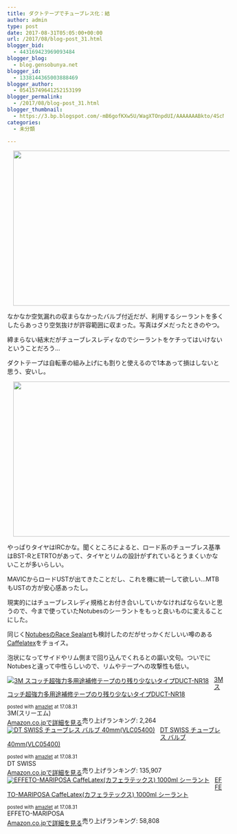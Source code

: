 ```yaml
---
title: ダクトテープでチューブレス化：結
author: admin
type: post
date: 2017-08-31T05:05:00+00:00
url: /2017/08/blog-post_31.html
blogger_bid:
  - 443169423969093484
blogger_blog:
  - blog.gensobunya.net
blogger_id:
  - 1338144365003888469
blogger_author:
  - 05415749641252153199
blogger_permalink:
  - /2017/08/blog-post_31.html
blogger_thumbnail:
  - https://3.bp.blogspot.com/-mB6gofKXw5U/WagXTOnpdUI/AAAAAAABkto/4ScNWcj7EdY60zLXV38PQpJQjO2R2_SugCKgBGAs/s640/DSC_7836.JPG
categories:
  - 未分類

---
```

<div class="separator" style="clear: both; text-align: center;">
  <a href="https://3.bp.blogspot.com/-mB6gofKXw5U/WagXTOnpdUI/AAAAAAABkto/4ScNWcj7EdY60zLXV38PQpJQjO2R2_SugCKgBGAs/s1600/DSC_7836.JPG" imageanchor="1" style="margin-left: 1em; margin-right: 1em;"><img border="0" data-original-height="900" data-original-width="1600" height="360" src="https://blog.gensobunya.net/wp-content/uploads/2017/08/DSC_7836.jpg" width="640" /></a>
</div>

なかなか空気漏れの収まらなかったバルブ付近だが、利用するシーラントを多くしたらあっさり空気抜けが許容範囲に収まった。写真はダメだったときのやつ。

締まらない結末だがチューブレスレディなのでシーラントをケチってはいけないということだろう…

ダクトテープは自転車の組み上げにも割りと使えるので1本あって損はしないと思う、安いし。

<div class="separator" style="clear: both; text-align: center;">
  <a href="https://1.bp.blogspot.com/-SdsCykY-MxU/WagXOfMhnUI/AAAAAAABktk/8ZktEOpLc8Y31cXvMeJmWOvEcW-fE7XxwCKgBGAs/s1600/DSC_7854.JPG" imageanchor="1" style="margin-left: 1em; margin-right: 1em;"><img border="0" data-original-height="900" data-original-width="1600" height="360" src="https://blog.gensobunya.net/wp-content/uploads/2017/08/DSC_7854.jpg" width="640" /></a>
</div>

やっぱりタイヤはIRCかな。聞くところによると、ロード系のチューブレス基準はBST-RとETRTOがあって、タイヤとリムの設計がずれているとうまくいかないことが多いらしい。
  
MAVICからロードUSTが出てきたことだし、これを機に統一して欲しい…MTBもUSTの方が安心感あったし。

現実的にはチューブレスレディ規格とお付き合いしていかなければならないと思うので、今まで使っていたNotubesのシーラントをもっと良いものに変えることにした。
  
同じく<a href="http://amzn.to/2eshsPc" target="_blank">NotubesのRace Sealant</a>も検討したのだがせっかくだしいい噂のある<a href="http://amzn.to/2xP3z1x" target="_blank">Caffelatex</a>をチョイス。

泡状になってサイドやリム側まで回り込んでくれるとの謳い文句。ついでにNotubesと違って中性らしいので、リムやテープへの攻撃性も低い。



<div class="amazlet-box" style="margin-bottom: 0px;">
  <div class="amazlet-image" style="float: left; margin: 0px 12px 1px 0px;">
    <a href="http://www.amazon.co.jp/exec/obidos/ASIN/B002YMJKT4/gensobunya-22/ref=nosim/" name="amazletlink" target="_blank"><img alt="3M スコッチ超強力多用途補修テープのり残り少ないタイプDUCT-NR18" src="https://images-fe.ssl-images-amazon.com/images/I/51emBofmZdL._SL160_.jpg" style="border: none;" /></a>
  </div>
  
  <div class="amazlet-info" style="line-height: 120%; margin-bottom: 10px;">
    <div class="amazlet-name" style="line-height: 120%; margin-bottom: 10px;">
<a href="http://www.amazon.co.jp/exec/obidos/ASIN/B002YMJKT4/gensobunya-22/ref=nosim/" name="amazletlink" target="_blank">3M スコッチ超強力多用途補修テープのり残り少ないタイプDUCT-NR18</a></p>   
     <div class="amazlet-powered-date" style="font-size: 80%; line-height: 120%; margin-top: 5px;">
  posted with <a href="http://www.amazlet.com/" target="_blank" title="amazlet">amazlet</a> at 17.08.31
</div>
    
<div class="amazlet-detail">
3M(スリーエム) <br /> 売り上げランキング: 2,264
    
<div class="amazlet-sub-info" style="float: left;">
<div class="amazlet-link" style="margin-top: 5px;">
  <a href="http://www.amazon.co.jp/exec/obidos/ASIN/B002YMJKT4/gensobunya-22/ref=nosim/" name="amazletlink" target="_blank">Amazon.co.jpで詳細を見る</a>
</div>

  </div>
  
  <div class="amazlet-footer" style="clear: left;">
  </div>
</div>



<div class="amazlet-box" style="margin-bottom: 0px;">
  <div class="amazlet-image" style="float: left; margin: 0px 12px 1px 0px;">
    <a href="http://www.amazon.co.jp/exec/obidos/ASIN/B01MRK8TB7/gensobunya-22/ref=nosim/" name="amazletlink" target="_blank"><img alt="DT SWISS チューブレス バルブ 40mm(VLC05400)" src="https://images-fe.ssl-images-amazon.com/images/I/31ZqGrKP18L._SL160_.jpg" style="border: none;" /></a>
  </div>
  
  <div class="amazlet-info" style="line-height: 120%; margin-bottom: 10px;">
    <div class="amazlet-name" style="line-height: 120%; margin-bottom: 10px;">
<a href="http://www.amazon.co.jp/exec/obidos/ASIN/B01MRK8TB7/gensobunya-22/ref=nosim/" name="amazletlink" target="_blank">DT SWISS チューブレス バルブ 40mm(VLC05400)</a></p> 

<div class="amazlet-powered-date" style="font-size: 80%; line-height: 120%; margin-top: 5px;">
  posted with <a href="http://www.amazlet.com/" target="_blank" title="amazlet">amazlet</a> at 17.08.31
</div>

    
<div class="amazlet-detail">
DT SWISS <br /> 売り上げランキング: 135,907

    
<div class="amazlet-sub-info" style="float: left;">
<div class="amazlet-link" style="margin-top: 5px;">
  <a href="http://www.amazon.co.jp/exec/obidos/ASIN/B01MRK8TB7/gensobunya-22/ref=nosim/" name="amazletlink" target="_blank">Amazon.co.jpで詳細を見る</a>
</div>

  </div>
  
  <div class="amazlet-footer" style="clear: left;">
  </div>
</div>



<div class="amazlet-box" style="margin-bottom: 0px;">
  <div class="amazlet-image" style="float: left; margin: 0px 12px 1px 0px;">
    <a href="http://www.amazon.co.jp/exec/obidos/ASIN/B00OD5F95Y/gensobunya-22/ref=nosim/" name="amazletlink" target="_blank"><img alt="EFFETO-MARIPOSA CaffeLatex(カフェラテックス) 1000ml シーラント" src="https://images-fe.ssl-images-amazon.com/images/I/41ZWnUrfDGL._SL160_.jpg" style="border: none;" /></a>
  </div>
  
  <div class="amazlet-info" style="line-height: 120%; margin-bottom: 10px;">
    <div class="amazlet-name" style="line-height: 120%; margin-bottom: 10px;">
<a href="http://www.amazon.co.jp/exec/obidos/ASIN/B00OD5F95Y/gensobunya-22/ref=nosim/" name="amazletlink" target="_blank">EFFETO-MARIPOSA CaffeLatex(カフェラテックス) 1000ml シーラント</a></p> 

<div class="amazlet-powered-date" style="font-size: 80%; line-height: 120%; margin-top: 5px;">
  posted with <a href="http://www.amazlet.com/" target="_blank" title="amazlet">amazlet</a> at 17.08.31
</div>

    
<div class="amazlet-detail">
EFFETO-MARIPOSA <br /> 売り上げランキング: 58,808

    
<div class="amazlet-sub-info" style="float: left;">
<div class="amazlet-link" style="margin-top: 5px;">
  <a href="http://www.amazon.co.jp/exec/obidos/ASIN/B00OD5F95Y/gensobunya-22/ref=nosim/" name="amazletlink" target="_blank">Amazon.co.jpで詳細を見る</a>
</div>

  </div>
  
  <div class="amazlet-footer" style="clear: left;">
  </div>
</div>